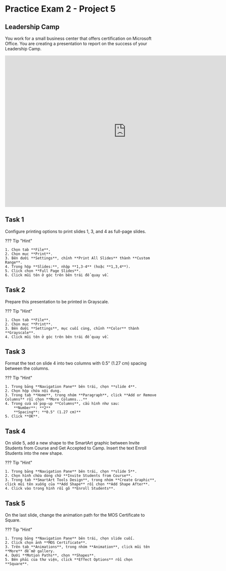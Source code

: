 # Practice Exam 2 - Project 5

## Leadership Camp

You work for a small business center that offers certification on Microsoft Office. You are creating a presentation to report on the success of your Leadership Camp.

<iframe width="800" height="500" src="https://www.youtube.com/embed/u3FK8zHOmRM?si=qIfdRAq2H92F5pkE&amp;start=1120" title="YouTube video player" frameborder="0" allow="accelerometer; autoplay; clipboard-write; encrypted-media; gyroscope; picture-in-picture; web-share" referrerpolicy="strict-origin-when-cross-origin" allowfullscreen></iframe>

## Task 1

Configure printing options to print slides 1, 3, and 4 as full-page slides.

??? Tip "Hint"

    1. Chọn tab **File**.
    2. Chọn mục **Print**.
    3. Bên dưới **Settings**, chỉnh **Print All Slides** thành **Custom Range**.
    4. Trong hộp **Slides:**, nhập **1,3-4** (hoặc **1,3,4**).
    5. Click chọn **Full Page Slides**.
    6. Click mũi tên ở góc trên bên trái để quay về.

## Task 2

Prepare this presentation to be printed in Grayscale.

??? Tip "Hint"

    1. Chọn tab **File**.
    2. Chọn mục **Print**.
    3. Bên dưới **Settings**, mục cuối cùng, chỉnh **Color** thành **Grayscale**.
    4. Click mũi tên ở góc trên bên trái để quay về.

## Task 3

Format the text on slide 4 into two columns with 0.5" (1.27 cm) spacing between the columns.

??? Tip "Hint"

    1. Trong bảng **Navigation Pane** bên trái, chọn **slide 4**.
    2. Chọn hộp chứa nội dung.
    3. Trong tab **Home**, trong nhóm **Paragraph**, click **Add or Remove Columns** rồi chọn **More Columns...**
    4. Trong cửa sổ pop-up **Columns**, cấu hình như sau:
        **Number**: **2**
        **Spacing**: **0.5" (1.27 cm)** 
    5. Click **OK**.

## Task 4

On slide 5, add a new shape to the SmartArt graphic between Invite Students from Course and Get Accepted to Camp. Insert the text Enroll Students into the new shape.

??? Tip "Hint"

    1. Trong bảng **Navigation Pane** bên trái, chọn **slide 5**.
    2. Chọn hình chứa dòng chữ **Invite Students from Course**.
    3. Trong tab **SmartArt Tools Design**, trong nhóm **Create Graphic**, click mũi tên xuống của **Add Shape** rồi chọn **Add Shape After**.
    4. Click vào trong hình rồi gõ **Enroll Students**.

## Task 5

On the last slide, change the animation path for the MOS Certificate to Square.

??? Tip "Hint"

    1. Trong bảng **Navigation Pane** bên trái, chọn slide cuối.
    2. Click chọn ảnh **MOS Certificate**.
    3. Trên tab **Animations**, trong nhóm **Animation**, click mũi tên **More** để mở gallery.
    4. Dưới **Motion Paths**, chọn **Shapes**.
    5. Bên phải của thư viện, click **Effect Options** rồi chọn **Square**.
